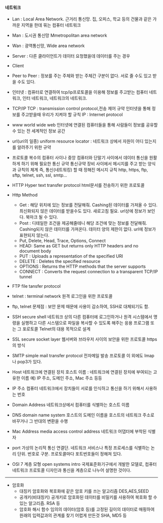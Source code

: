 #### 네트워크

- Lan : Local Area Network. 근거리 통신망. 집, 오피스, 학교 등의 건물과 같은 가까운 지역을 한데 묶는 컴퓨터 네트워크
- Man : 도시권 통신망 Mmetropolitan area network
- Wan : 광역통신망, Wide area network

- Server : 다른 클라이언트가 데이터 요청했을데 데이터를 주는 경우
- Client
- Peer to Peer : 정보를 주는 주체와 받는 주체간 구분이 없다. 서로 줄 수도 있고 받을 수도 있다.


- 인터넷 : 컴퓨터로 연결하여 tcp/ip프로토콜을 이용해 정보를 주고받는 컴퓨터 네트워크, 인터 네트워크, 네트워크의 네트워크.

- TCP/IP
TCP : transmission control protocol,전송 제어 규약
인터넷을 통해 정보를 주고받을때 우리가 지켜야 할 규칙
IP : Internet protocol

- www
world wide web
인터넷에 연결된 컴퓨터들을 통해 사람들이 정보를 공유할 수 있는 전 세계적인 정보 공간

- url(uri의 일종)
uniform resource locator : 네트워크 상에서 자원이 어디 있는지를 알려주기 위한 규약

- 프로토콜
복수의 컴퓨터 사이나 중앙 컴퓨터와 단말기 사이에서 데이터 통신을 원활하게 하기 위해 필요한 통신 규약
통신규약
장비 사이에서 메시지를 주고 받는 양식과 규칙의 체계
즉, 통신(네트워킹) 할 때 정해진 메시지 규칙
http, https, ftp, sftp, telnet, ssh, ssl, smtp...

- HTTP
Hyper text transfer protocol
html문서를 전송하기 위한 프로토콜

- Http Method
  * Get : 해당 위치에 있는 정보를 전달해줘. Cashing된 데이터를 가져올 수 있다. 최신화되지 않은 데이터를 받을수도 있다. 새로고침 필요. url상에 정보가 보인다. 북마크 될 수 있다.
  * Post : 디테일한 조건을 제공해줄테니 해당 조건에 맞는 정보를 전달해줘. Cashing되지 않은 데이터를 가져온다. 데이터 양의 제한이 없다. url에 정보가 표현되지 않는다.
  * Put, Delete, Head, Trace, Options, Connect
  * HEAD: Same as GET but returns only HTTP headers and no document body
  * PUT	: Uploads a representation of the specified URI
  * DELETE : Deletes the specified resource
  * OPTIONS :	Returns the HTTP methods that the server supports
  * CONNECT :	Converts the request connection to a transparent TCP/IP tunnel

- FTP
file tansfer protocol

- telnet : terminal network
원격 로그인을 위한 프로토콜

- ftp, telnet 문제점 : 보안 문제 때문에 사용이 감소하여, SSH로 대체되기도 함.

- SSH
secure shell
네트워크 상의 다른 컴퓨터에 로그인하거나 원격 시스템에서 명령을 실행하고 다른 시스템으로 파일을 복사할 수 있도록 해주는 응용 프로그램 또는 그 포로토콜
Telnet의 대용 목적으로 설계

- SSL
secure socket layer
웹서버와 브라우저 사이의 보안을 위한 프로토콜
https의 방식

- SMTP
simple mail transfer protocol
전자메일 발송 프로토콜
이 외에도 Imap나 pop3가 있다.

- Host
네트워크에 연결된 장치
호스트 이름 : 네트워크에 연결된 장치에 부여되는 고유한 이름
예) IP 주소, 도메인 주소, Mac 주소 등등

- IP 주소
컴퓨터 네트워크에서 장치들이 서로를 인식하고 통신을 하기 위해서 사용하는 번호

- Domain Address
네트워크상에서 컴퓨터를 식별하는 호스트 이름

- DNS
domain name system
호스트의 도메인 이름을 호스트의 네트워크 주소로 바꾸거나 그 반대의 변환을 수행

- Mac Address
media access control address
네트워크 어댑터에 부착된 식별자

- port
가상의 논리적 통신 연결단. 네트워크 서비스나 특정 프로세스를 식별하는 논리 단위. 번호로 구분. 프로토콜마다 포트번호들이 정해져 있다.

- OSI 7 계층 모형
open systems intro
국제표준화기구에서 개발한 모델로, 컴퓨터 네트워크 프로토콜 디자인과 통신을 계층으로 나누어 설명한 것이다.

---

- 암호화
  * 대칭키
  암호화와 복호화에 같은 암호 키를 쓰는 알고리즘
  DES,AES,SEED
  * 공개키(비대칭키)
  공개키로 암호화된 데이터를 비밀키를 사용하여 복호화 할 수 있는 알고리즘. RSA 등
  * 암호화 해시 함수
  임의의 데이터(암호 등)를 고정된 길이의 데이터로 매핑하여 원래의 입력값과의 관계를 찾기 어렵게 만든것 SHA, MD5 등
